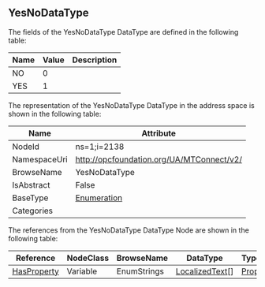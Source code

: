 <!-- datatype -->
## YesNoDataType
  
<!-- end of description -->
The fields of the YesNoDataType DataType are defined in the following table:  

|Name|Value| Description|
|---|---|---|
|NO|0||
|YES|1||

The representation of the YesNoDataType DataType in the address space is shown in the following table:  

|Name|Attribute|
|---|---|
|NodeId|ns=1;i=2138|
|NamespaceUri|http://opcfoundation.org/UA/MTConnect/v2/|
|BrowseName|YesNoDataType|
|IsAbstract|False|
|BaseType|[Enumeration](../../../Core/DataTypes/Enumeration/readme.md)|
|Categories||

The references from the YesNoDataType DataType Node are shown in the following table:  

|Reference|NodeClass|BrowseName|DataType|TypeDefinition|ModellingRule|
|---|---|---|---|---|---|
|[HasProperty](../../../Core/ReferenceTypes/HasProperty/readme.md)|Variable|EnumStrings|[LocalizedText](../../../Core/DataTypes/LocalizedText/readme.md)[]|[PropertyType](../../../Core/VariableTypes/PropertyType/readme.md)|[Mandatory](../../../Core/Objects/Mandatory/readme.md)|

